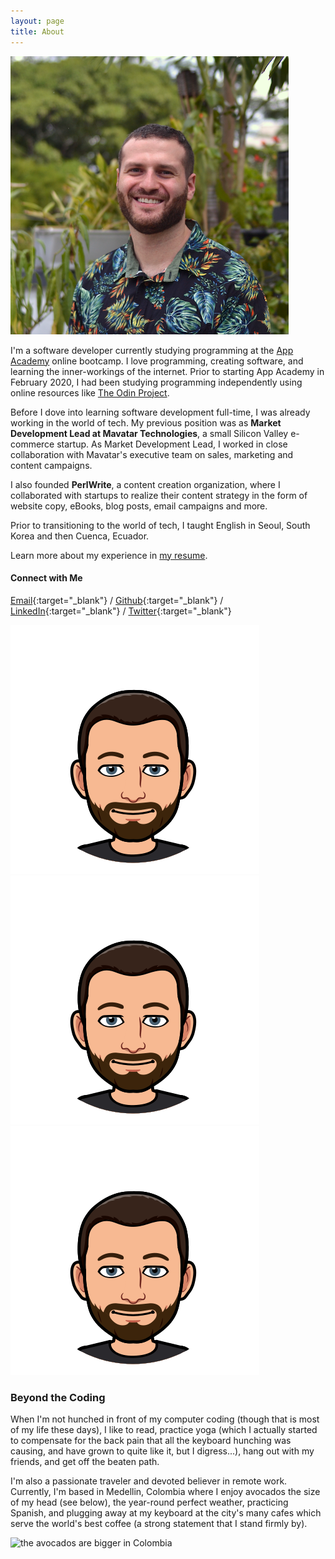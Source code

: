 ```yaml
---
layout: page
title: About
---
```

<div class="img-wrap-center">
<img src="/assets/img/ben-in-garden.png" id="ben-in-tienda" alt="headshot of ben perlmutter">
</div>

I'm a software developer currently studying programming at the [App Academy](https://appacademy.io/) online bootcamp. I love programming, creating software, and learning the inner-workings of the internet. Prior to starting App Academy in February 2020, I had been studying programming independently using online resources like [The Odin Project](https://theodinproject.org).

Before I dove into learning software development full-time, I was already working in the world of tech. My previous position was as **Market Development Lead at Mavatar Technologies**, a small Silicon Valley e-commerce startup. As Market Development Lead, I worked in close collaboration with Mavatar's executive team on sales, marketing and content campaigns. 

I also founded **PerlWrite**, a content creation organization, where I collaborated with startups to realize their content strategy in the form of website copy, eBooks, blog posts, email campaigns and more. 

Prior to transitioning to the world of tech, I taught English in Seoul, South Korea and then Cuenca, Ecuador.

Learn more about my experience in <a href="/assets/ben-perlmutter-resume.pdf" target="_blank" title="Ben Perlmutter resume">my resume</a>.

#### Connect with Me
[Email](mailto:ben@perlmutter.io){:target="_blank"} / [Github](https://github.com/bpmutter){:target="_blank"} / [LinkedIn](https://www.linkedin.com/in/ben-perlmutter-a410228a/){:target="_blank"} / [Twitter](https://twitter.com/bpmutter){:target="_blank"}

<div class="bitmoji-divider">
    <img src="/assets/img/01-bitmoji-neutral.png" class="bitmoji-divider__bitmoji">
    <img src="/assets/img/01-bitmoji-neutral.png" class="bitmoji-divider__bitmoji">
    <img src="/assets/img/01-bitmoji-neutral.png" class="bitmoji-divider__bitmoji">
</div>

### Beyond the Coding
When I'm not hunched in front of my computer coding (though that is most of my life these days), I like to read, practice yoga (which I actually started to compensate for the back pain that all the keyboard hunching was causing, and have grown to quite like it, but I digress...), hang out with my friends, and get off the beaten path.

I'm also a passionate traveler and devoted believer in remote work. Currently, I'm based in Medellin, Colombia where I enjoy  avocados the size of my head (see below), the year-round perfect weather, practicing Spanish, and plugging away at my keyboard at the city's many cafes which serve the world's best coffee (a strong statement that I stand firmly by).

<div class="img-wrap-center">
<img src="/assets/img/avocado-head.png" id="avocado-head" alt="the avocados are bigger in Colombia">
</div>


